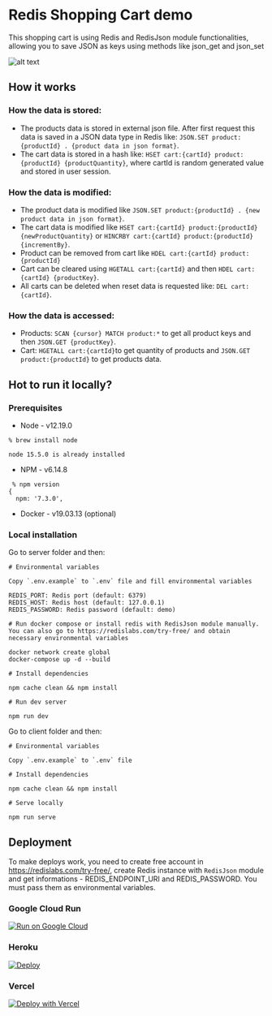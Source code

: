 # Redis Shopping Cart demo

This shopping cart is using Redis and RedisJson module functionalities, allowing you to save JSON as keys using methods like json_get and json_set

![alt text](https://github.com/redis-developer/basic-redis-shopping-chart-nodejs/blob/main/preview.png?raw=true)

## How it works

### How the data is stored:
* The products data is stored in external json file. After first request this data is saved in a JSON data type in Redis like: `JSON.SET product:{productId} . {product data in json format}`.
* The cart data is stored in a hash like: `HSET cart:{cartId} product:{productId} {productQuantity}`, where cartId is random generated value and stored in user session.

### How the data is modified:
* The product data is modified like `JSON.SET product:{productId} . {new product data in json format}`.
* The cart data is modified like `HSET cart:{cartId} product:{productId} {newProductQuantity}` or `HINCRBY cart:{cartId} product:{productId} {incrementBy}`.
* Product can be removed from cart like `HDEL cart:{cartId} product:{productId}`
* Cart can be cleared using `HGETALL cart:{cartId}` and then `HDEL cart:{cartId} {productKey}`.
* All carts can be deleted when reset data is requested like: `DEL cart:{cartId}`.

### How the data is accessed:
* Products: `SCAN {cursor} MATCH product:*` to get all product keys and then `JSON.GET {productKey}`.
* Cart: `HGETALL cart:{cartId}`to get quantity of products and `JSON.GET product:{productId}` to get products data.

## Hot to run it locally?

### Prerequisites

- Node - v12.19.0

```
% brew install node
```

```
node 15.5.0 is already installed
```

- NPM - v6.14.8

```
 % npm version
{
  npm: '7.3.0',
```

- Docker - v19.03.13 (optional)

### Local installation

Go to server folder and then:

```
# Environmental variables

Copy `.env.example` to `.env` file and fill environmental variables

REDIS_PORT: Redis port (default: 6379)
REDIS_HOST: Redis host (default: 127.0.0.1)
REDIS_PASSWORD: Redis password (default: demo)

# Run docker compose or install redis with RedisJson module manually. You can also go to https://redislabs.com/try-free/ and obtain necessary environmental variables

docker network create global
docker-compose up -d --build

# Install dependencies

npm cache clean && npm install

# Run dev server

npm run dev
```

Go to client folder and then:

```
# Environmental variables

Copy `.env.example` to `.env` file

# Install dependencies

npm cache clean && npm install

# Serve locally

npm run serve
```

## Deployment

To make deploys work, you need to create free account in https://redislabs.com/try-free/, create Redis instance with `RedisJson` module and get informations - REDIS_ENDPOINT_URI and REDIS_PASSWORD. You must pass them as environmental variables.

### Google Cloud Run

[![Run on Google
Cloud](https://deploy.cloud.run/button.svg)](https://deploy.cloud.run/?git_repo=https://github.com/redis-developer/basic-redis-shopping-chart-nodejs.git)

### Heroku

[![Deploy](https://www.herokucdn.com/deploy/button.svg)](https://heroku.com/deploy)

### Vercel

[![Deploy with Vercel](https://vercel.com/button)](https://vercel.com/new/git/external?repository-url=https://github.com/redis-developer/basic-redis-shopping-chart-nodejs&env=REDIS_ENDPOINT_URI,REDIS_PASSWORD)
